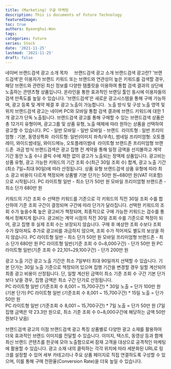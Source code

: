 ```yaml
---
title: (Marketing) 구글 마케팅
description: This is documents of Future Technology
featuredImage: 
toc: true
authors: Byeonghui-Won
tags:
categories: Future
series: Stock
date: '2021-11-25'
lastmod: '2021-11-25'
draft: false
---
```

네이버 브랜드검색 광고 소개
목차
​​
​​
​​
​​
브랜드검색 광고 소개
브랜드검색 광고란?
'브랜드검색'은 이용자가 브랜드 키워드 또는 브랜드와 연관성이 높은 키워드를 검색할 경우, 해당 브랜드와 관련된 최신 정보를 다양한 템플릿을 이용하여 통합 검색 결과의 상단에 노출하는 콘텐츠형 상품입니다. 온라인을 통한 효과적인 브랜딩 툴인 동시에 이용자들의 검색 만족도를 높일 수 있습니다.
'브랜드검색'은 새로운 광고시스템을 통해 구매 가능하며, 광고 등록 및 계약 체결 후 광고 노출이 가능합니다.
​
노출 방식 및 구성
노출 영역 및 위치
브랜드검색 광고는 네이버 PC와 모바일 통합 검색 결과에 브랜드 키워드에 대한 1개 광고가 단독 노출됩니다.
브랜드검색 광고를 통해 구매할 수 있는 브랜드검색 상품은 총 12가지 유형이며, 광고그룹 및 상품 유형, 노출 매체에 따라 원하는 상품을 선택하여 광고할 수 있습니다.
PC - 일반
모바일 - 일반
모바일 - 브랜드
​
라이트형 : 일반
프리미엄형 : 기본, 동영상특화 
​
라이트형: 일반(이미지 좌측/우측), 썸네일
프리미엄형: 오토플레이, 와이드썸네일, 
와이드메뉴, 오토플레이썸네
​
라이트형 브랜드존
프리미엄형 브랜드존 
​
과금 방식
브랜드검색은 광고 집행 전 계약을 통해 일정 금액을 선지불하고 계약 기간 동안 노출 수나 클릭 수에 제한 없이 광고가 노출되는 정액제 상품입니다. 광고비는 상품 유형, 광고 가능한 키워드의 기간 조회 수(최근 30일 조회 수) 합계, 광고 노출 기간(최소 7일~최대 90일)에 따라 산정됩니다.
상품 유형
브랜드검색 상품 유형에 따라 최소 광고 비용이 다르게 책정되며 상품별 기본 단가는 50만 원~680만 원(VAT 미포함)으로 시작됩니다.
PC 라이트형 일반 - 최소 단가 50만 원
모바일 프리미엄형 브랜드존 - 최소 단가 680만 원  

키워드의 기간 조회 수
선택한 키워드를 기준으로 각 키워드의 직전 30일 조회 수를 합산하여 기준 조회 구간이 결정되며 구간에 따라 단가가 달라집니다. 선택한 키워드의 조회 수가 높을수록 높은 광고비가 책정되며, 최종적으로 구매 가능한 키워드는 검수를 통해서 정해지게 됩니다. 
광고비는 계약 시점의 직전 30일 조회 수를 기준으로 책정이 되어, 광고 집행 후 실제 조회 수는 보장되지 않습니다. 구매 후 예상한 조회 수보다 조회 수가 많아져도 추가로 광고비를 과금하지 않으며, 조회 수가 적어져도 별도의 보상을 하지 않습니다.
PC 라이트형 일반 - 최소 단가 50만 원
모바일 프리미엄형 브랜드존 - 최소 단가 680만 원
PC 라이트형 일반(기준 조회 수 0~8,000구간) - 단가 50만 원 
PC 라이트형 일반(기준 조회 수 22,101~29,100구간) - 단가 200만 원

광고 노출 기간
광고 노출 기간은 최소 7일부터 최대 90일까지 선택할 수 있습니다.
기본 단가는 30일 노출 기준으로 책정되어 있으며 집행 기간을 변경할 경우 일할 계산되어 최종 광고 비용이 산정됩니다.
단, 일할 계산된 금액이 최소 기준 조회 수 구간 기본 단가보다 낮을 경우, 집행 금액은 최소 구간 단가로 산정됩니다.  
PC 라이트형 일반 (기준조회 수 8,001 ~ 15,700구간) * 30일 노출 = 단가 100만 원 (기본 단가)
PC 라이트형 일반 (기준조회 수 8,001 ~ 15,700구간) * 15일 노출 = 단가 50만 원  
PC 라이트형 일반 (기준조회 수 8,001 ~ 15,700구간) * 7일 노출 = 단가 50만 원
(7일 집행 금액은 약 23.3만 원으로, 최소 기준 조회 수 0~8,000구간에 해당하는 금액 50만 원보다 낮음)

브랜드검색 광고의 이점
브랜드검색 광고 특징
상품별로 다양한 광고 소재를 활용하여 더욱 효과적인 브랜드 이미지를 전달할 수 있습니다.
이미지, 텍스트, 동영상 등과 함께 최신 브랜드 콘텐츠를 한곳에 모아 노출함으로써 잠재 고객을 대상으로 공격적인 마케팅에 활용할 수 있습니다.
광고 소재 내의 클릭하는 각각 위치에 따라 세분화된 URL로 링크를 설정할 수 있어 세부 카테고리나 주요 상품 페이지로 직접 연결하도록 구성할 수 있으며, 이를 통해 구매 전환율(Conversion Rate)을 더욱 높일 수 있습니다.
​
